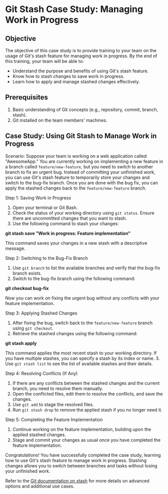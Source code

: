 # Git Stash Case Study: Managing Work in Progress

## Objective
The objective of this case study is to provide training to your team on the usage of Git's stash feature for managing work in progress. By the end of this training, your team will be able to:

- Understand the purpose and benefits of using Git's stash feature.
- Know how to stash changes to save work in progress.
- Learn how to apply and manage stashed changes effectively.

## Prerequisites
1. Basic understanding of Git concepts (e.g., repository, commit, branch, stash).
2. Git installed on the team members' machines.

## Case Study: Using Git Stash to Manage Work in Progress

Scenario:
Suppose your team is working on a web application called "AwesomeApp." You are currently working on implementing a new feature in a branch called `feature/new-feature`, but you need to switch to another branch to fix an urgent bug. Instead of committing your unfinished work, you can use Git's stash feature to temporarily store your changes and switch to the bug-fix branch. Once you are done with the bug fix, you can apply the stashed changes back to the `feature/new-feature` branch.

Step 1: Saving Work in Progress
1. Open your terminal or Git Bash.
2. Check the status of your working directory using `git status`. Ensure there are uncommitted changes that you want to stash.
3. Use the following command to stash your changes:

**git stash save "Work in progress: Feature implementation"**

This command saves your changes in a new stash with a descriptive message.

Step 2: Switching to the Bug-Fix Branch
1. Use `git branch` to list the available branches and verify that the bug-fix branch exists.
2. Switch to the bug-fix branch using the following command:

**git checkout bug-fix**

Now you can work on fixing the urgent bug without any conflicts with your feature implementation.

Step 3: Applying Stashed Changes
1. After fixing the bug, switch back to the `feature/new-feature` branch using `git checkout`.
2. Retrieve the stashed changes using the following command:

**git stash apply**

This command applies the most recent stash to your working directory. If you have multiple stashes, you can specify a stash by its index or name.
3. Use `git stash list` to see the list of available stashes and their details.

Step 4: Resolving Conflicts (If Any)
1. If there are any conflicts between the stashed changes and the current branch, you need to resolve them manually.
2. Open the conflicted files, edit them to resolve the conflicts, and save the changes.
3. Use `git add` to stage the resolved files.
4. Run `git stash drop` to remove the applied stash if you no longer need it.

Step 5: Completing the Feature Implementation
1. Continue working on the feature implementation, building upon the applied stashed changes.
2. Stage and commit your changes as usual once you have completed the feature implementation.

Congratulations! You have successfully completed the case study, learning how to use Git's stash feature to manage work in progress. Stashing changes allows you to switch between branches and tasks without losing your unfinished work.

Refer to the [Git documentation on stash](https://git-scm.com/docs/git-stash) for more details on advanced options and additional use cases.


